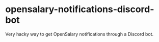 # opensalary-notifications-discord-bot

Very hacky way to get OpenSalary notifications through a Discord bot.
